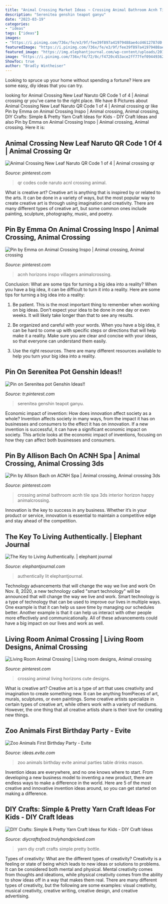 ```yaml
---
title: "Animal Crossing Market Ideas ~ Crossing Animal Bathroom Acnh Tile Spa 3ds Interior Horizon Happy Animalcrossing"
description: "Serenitea genshin teapot ganyu"
date: "2023-03-19"
categories:
- "ideas"
tags: ["ideas"]
images:
- "https://i.pinimg.com/736x/fe/e3/9f/fee39f897a41979488ae4cd4612787d0.jpg"
featuredImage: "https://i.pinimg.com/736x/fe/e3/9f/fee39f897a41979488ae4cd4612787d0.jpg"
featured_image: "https://img.elephantjournal.com/wp-content/uploads/2016/04/self-artist-recreate-erase-half-girl-drawing-deviantart.jpg"
image: "https://i.pinimg.com/736x/f4/72/0c/f4720c453ace2ff77fef094493620b62.jpg"
ShowToc: true
author: "Bradly Wintheiser"
---
```



Looking to spruce up your home without spending a fortune? Here are some easy, diy ideas that you can try. 

	

		
looking for Animal Crossing New Leaf Naruto QR Code 1 of 4 | Animal crossing qr you've came to the right place. We have 8 Pictures about Animal Crossing New Leaf Naruto QR Code 1 of 4 | Animal crossing qr like Pin by Emma on Animal Crossing Inspo | Animal crossing, Animal crossing, DIY Crafts: Simple &amp; Pretty Yarn Craft Ideas for Kids - DIY Craft Ideas and also Pin by Emma on Animal Crossing Inspo | Animal crossing, Animal crossing. Here it is:
		
    
## Animal Crossing New Leaf Naruto QR Code 1 Of 4 | Animal Crossing Qr

<img loading=lazy src="https://i.pinimg.com/736x/f3/c8/8f/f3c88f357d6d2bde90d8c76ed9d875d2--acnl-paths-acnl-qr-codes-paths-water.jpg" onerror="this.onerror=null;this.src='https://tse2.mm.bing.net/th?id=OIP.3Wwt9vmEW12WUqlIGQ_hzAAAAA&amp;pid=15.1';" alt="Animal Crossing New Leaf Naruto QR Code 1 of 4 | Animal crossing qr">

_Source: pinterest.com_

>qr codes code naruto acnl crossing animal. 

	

What is creative art?
Creative art is anything that is inspired by or related to the arts. It can be done in a variety of ways, but the most popular way to create creative art is through using imagination and creativity. There are many different types of creative art, but some common ones include painting, sculpture, photography, music, and poetry.

    
## Pin By Emma On Animal Crossing Inspo | Animal Crossing, Animal Crossing

<img loading=lazy src="https://i.pinimg.com/736x/f4/72/0c/f4720c453ace2ff77fef094493620b62.jpg" onerror="this.onerror=null;this.src='https://tse1.mm.bing.net/th?id=OIP.N-TU3iI4wqvAAy3n-KCsGgHaFP&amp;pid=15.1';" alt="Pin by Emma on Animal Crossing Inspo | Animal crossing, Animal crossing">

_Source: pinterest.com_

>acnh horizons inspo villagers animalcrossing. 

	

Conclusion: What are some tips for turning a big idea into a reality?
When you have a big idea, it can be difficult to turn it into a reality. Here are some tips for turning a big idea into a reality:
1. Be patient. This is the most important thing to remember when working on big ideas. Don’t expect your idea to be done in one day or even weeks. It will likely take longer than that to see any results.

2. Be organized and careful with your words. When you have a big idea, it can be hard to come up with specific steps or directions that will help make it a reality. Make sure you are clear and concise with your ideas, so that everyone can understand them easily.

3. Use the right resources. There are many different resources available to help you turn your big idea into a reality.

    
## Pin On Serenitea Pot Genshin Ideas!!

<img loading=lazy src="https://i.pinimg.com/736x/fe/e3/9f/fee39f897a41979488ae4cd4612787d0.jpg" onerror="this.onerror=null;this.src='https://tse4.mm.bing.net/th?id=OIP.PzeNQCNEWKgKMQgeiR4mXgHaEE&amp;pid=15.1';" alt="Pin on Serenitea pot Genshin Ideas!!">

_Source: tr.pinterest.com_

>serenitea genshin teapot ganyu. 

	

Economic impact of invention: How does innovation affect society as a whole?
Invention affects society in many ways, from the impact it has on businesses and consumers to the effect it has on innovation. If a new invention is successful, it can have a significant economic impact on society. This article looks at the economic impact of inventions, focusing on how they can affect both businesses and consumers.

    
## Pin By Allison Bach On ACNH Spa | Animal Crossing, Animal Crossing 3ds

<img loading=lazy src="https://i.pinimg.com/736x/b2/86/f7/b286f70550f587053cad06f80dd99627.jpg" onerror="this.onerror=null;this.src='https://tse4.mm.bing.net/th?id=OIP.BjHJuKc8lAjLyP6g5Bc0wwHaLH&amp;pid=15.1';" alt="Pin by Allison Bach on ACNH Spa | Animal crossing, Animal crossing 3ds">

_Source: pinterest.com_

>crossing animal bathroom acnh tile spa 3ds interior horizon happy animalcrossing. 

	

Innovation is the key to success in any business. Whether it’s in your product or service, innovation is essential to maintain a competitive edge and stay ahead of the competition.

    
## The Key To Living Authentically. | Elephant Journal

<img loading=lazy src="https://img.elephantjournal.com/wp-content/uploads/2016/04/self-artist-recreate-erase-half-girl-drawing-deviantart.jpg" onerror="this.onerror=null;this.src='https://tse3.mm.bing.net/th?id=OIP.pyDAOWGcL96gOk2El4IwxQHaJ7&amp;pid=15.1';" alt="The Key to Living Authentically. | elephant journal">

_Source: elephantjournal.com_

>authentically lit elephantjournal. 

	

Technology advancements that will change the way we live and work
On Nov. 8, 2020, a new technology called "smart technology" will be announced that will change the way we live and work. Smart technology is a type of technology that can be used to improve our lives in multiple ways. One example is that it can help us save time by managing our schedules better. Another example is that it can help us interact with other people more effectively and communicationally. All of these advancements could have a big impact on our lives and work as well.

    
## Living Room Animal Crossing | Living Room Designs, Animal Crossing

<img loading=lazy src="https://i.pinimg.com/736x/e8/7e/c5/e87ec54031b1f0457cfd953e7483381b.jpg" onerror="this.onerror=null;this.src='https://tse1.mm.bing.net/th?id=OIP.CA8xVKzw0d0OWdQnX9FI9AHaEK&amp;pid=15.1';" alt="Living Room Animal Crossing | Living room designs, Animal crossing">

_Source: pinterest.com_

>crossing animal living horizons cute designs. 

	

What is creative art?
Creative art is a type of art that uses creativity and imagination to create something new. It can be anything fromPieces of art, murals, sculptures, or even paintings. Some creative artists specialize in certain types of creative art, while others work with a variety of mediums. However, the one thing that all creative artists share is their love for creating new things.

    
## Zoo Animals First Birthday Party - Evite

<img loading=lazy src="http://ideas.evite.com/media/zoo-animals-birthday_warren_drinks-table_es_595.jpg" onerror="this.onerror=null;this.src='https://tse3.mm.bing.net/th?id=OIP.mejNDRwrD761uqvM3QcfHgHaLM&amp;pid=15.1';" alt="Zoo Animals First Birthday Party - Evite">

_Source: ideas.evite.com_

>zoo animals birthday evite animal parties table drinks mason. 

	

Invention ideas are everywhere, and no one knows where to start. From developing a new business model to inventing a new product, there are endless ways to make a difference in the world. Here are 5 of the most creative and innovative invention ideas around, so you can get started on making a difference.

    
## DIY Crafts: Simple &amp; Pretty Yarn Craft Ideas For Kids - DIY Craft Ideas

<img loading=lazy src="http://diycraftsfood.trulyhandpicked.com/wp-content/uploads/2016/06/Diy-Kids-yarn-craft_gm.jpg" onerror="this.onerror=null;this.src='https://tse3.mm.bing.net/th?id=OIP.Jz-aaNLZA0vNNB9EML4q0wHaMj&amp;pid=15.1';" alt="DIY Crafts: Simple &amp; Pretty Yarn Craft Ideas for Kids - DIY Craft Ideas">

_Source: diycraftsfood.trulyhandpicked.com_

>yarn diy craft crafts simple pretty bottle. 

	

Types of creativity: What are the different types of creativity?
Creativity is a feeling or state of being which leads to new ideas or solutions to problems. It can be considered both mental and physical. Mental creativity comes from thoughts and ideations, while physical creativity comes from the ability to show ideas off in a way that makes them real. There are many different types of creativity, but the following are some examples: visual creativity, musical creativity, creative writing, creative design, and creative advertising.

